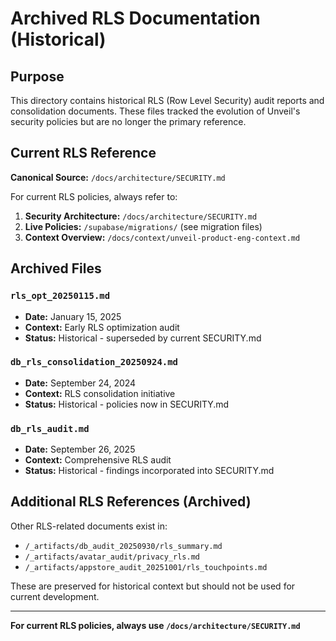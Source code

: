 # Archived RLS Documentation (Historical)

<!-- ARCHIVED: October 16, 2025 -->
<!-- SUPERSEDED BY: /docs/architecture/SECURITY.md -->

## Purpose

This directory contains historical RLS (Row Level Security) audit reports and consolidation documents. These files tracked the evolution of Unveil&apos;s security policies but are no longer the primary reference.

## Current RLS Reference

**Canonical Source:** `/docs/architecture/SECURITY.md`

For current RLS policies, always refer to:
1. **Security Architecture:** `/docs/architecture/SECURITY.md`
2. **Live Policies:** `/supabase/migrations/` (see migration files)
3. **Context Overview:** `/docs/context/unveil-product-eng-context.md`

## Archived Files

### `rls_opt_20250115.md`
- **Date:** January 15, 2025
- **Context:** Early RLS optimization audit
- **Status:** Historical - superseded by current SECURITY.md

### `db_rls_consolidation_20250924.md`
- **Date:** September 24, 2024
- **Context:** RLS consolidation initiative
- **Status:** Historical - policies now in SECURITY.md

### `db_rls_audit.md`
- **Date:** September 26, 2025
- **Context:** Comprehensive RLS audit
- **Status:** Historical - findings incorporated into SECURITY.md

## Additional RLS References (Archived)

Other RLS-related documents exist in:
- `/_artifacts/db_audit_20250930/rls_summary.md`
- `/_artifacts/avatar_audit/privacy_rls.md`
- `/_artifacts/appstore_audit_20251001/rls_touchpoints.md`

These are preserved for historical context but should not be used for current development.

---

**For current RLS policies, always use `/docs/architecture/SECURITY.md`**

